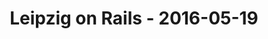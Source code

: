 ---
layout: post
title: Leipzig on Rails - 2016-05-19
datetime: 2016-05-19 19:00:00.000000000 +02:00
name: Leipzig on Rails
external_url: https://leipzig.onruby.de/events/lor-mai-2016-341
---